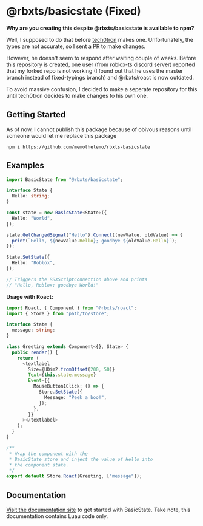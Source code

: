 # @rbxts/basicstate (Fixed)

**Why are you creating this despite @rbxts/basicstate is available to npm?**

Well, I supposed to do that before [tech0tron](https://github.com/tech0tron/BasicState) makes one. Unfortunately, the types are not accurate, so I sent a [PR](https://github.com/tech0tron/BasicState/pull/3) to make changes.

However, he doesn't seem to respond after waiting couple of weeks. Before this repository is created, one user (from roblox-ts discord server) reported that my forked repo is not working (I found out that he uses the master branch instead of fixed-typings branch) and @rbxts/roact is now outdated.

To avoid massive confusion, I decided to make a seperate repository for this until tech0tron decides to make changes to his own one.

## Getting Started

As of now, I cannot publish this package because of obivous reasons until someone would let me replace this package

```
npm i https://github.com/memothelemo/rbxts-basicstate
```

## Examples

```ts
import BasicState from "@rbxts/basicstate";

interface State {
  Hello: string;
}

const state = new BasicState<State>({
  Hello: "World",
});

state.GetChangedSignal("Hello").Connect((newValue, oldValue) => {
  print(`Hello, ${newValue.Hello}; goodbye ${oldValue.Hello}`);
});

State.SetState({
  Hello: "Roblox",
});

// Triggers the RBXScriptConnection above and prints
// "Hello, Roblox; goodbye World!"
```

**Usage with Roact:**

```ts
import Roact, { Component } from "@rbxts/roact";
import { Store } from "path/to/store";

interface State {
  message: string;
}

class Greeting extends Component<{}, State> {
  public render() {
    return (
      <textlabel
        Size={UDim2.fromOffset(200, 50)}
        Text={this.state.message}
        Event={{
          MouseButton1Click: () => {
            Store.SetState({
              Message: "Peek a boo!",
            });
          },
        }}
      ></textlabel>
    );
  }
}

/**
 * Wrap the component with the
 * BasicState store and inject the value of Hello into
 * the component state.
 */
export default Store.Roact(Greeting, ["message"]);
```

## Documentation

[Visit the documentation site](https://csqrl.github.io/BasicState) to get started with BasicState. Take note, this documentation contains Luau code only.

